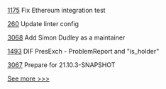 
[1175](https://github.com/hyperledger/caliper/pull/1175) Fix Ethereum integration test

[260](https://github.com/hyperledger-labs/go-perun/pull/260) Update linter config

[3068](https://github.com/hyperledger/besu/pull/3068) Add Simon Dudley as a maintainer

[1493](https://github.com/hyperledger/aries-cloudagent-python/pull/1493) DIF PresExch - ProblemReport and "is_holder"

[3067](https://github.com/hyperledger/besu/pull/3067) Prepare for 21.10.3-SNAPSHOT


[See more >>>](https://start-here.hyperledger.org/pull-requests)
